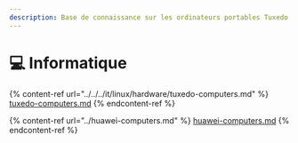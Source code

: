 ```yaml
---
description: Base de connaissance sur les ordinateurs portables Tuxedo et Huawei
---
```


# 💻 Informatique

{% content-ref url="../../../it/linux/hardware/tuxedo-computers.md" %}
[tuxedo-computers.md](../../../it/linux/hardware/tuxedo-computers.md)
{% endcontent-ref %}

{% content-ref url="../huawei-computers.md" %}
[huawei-computers.md](../huawei-computers.md)
{% endcontent-ref %}
